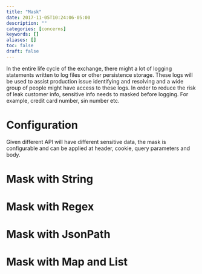 ```yaml
---
title: "Mask"
date: 2017-11-05T10:24:06-05:00
description: ""
categories: [concerns]
keywords: []
aliases: []
toc: false
draft: false
---
```


In the entire life cycle of the exchange, there might a lot of logging statements
written to log files or other persistence storage. These logs will be used to
assist production issue identifying and resolving and a wide group of people might
have access to these logs. In order to reduce the risk of leak customer info,
sensitive info needs to masked before logging. For example, credit card number,
sin number etc.

# Configuration

Given different API will have different sensitive data, the mask is configurable
and can be applied at header, cookie, query parameters and body.

# Mask with String

# Mask with Regex

# Mask with JsonPath

# Mask with Map and List

